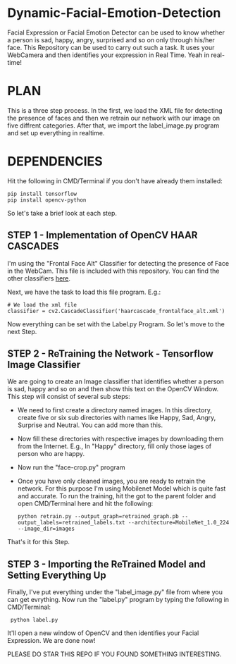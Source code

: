 # Dynamic-Facial-Emotion-Detection

Facial Expression or Facial Emotion Detector can be used to know whether a person is sad, happy, angry, surprised and so on only through his/her face. This Repository can be used to carry out such a task. It uses your WebCamera and then identifies your expression in Real Time. Yeah in real-time!

# PLAN

This is a three step process. In the first, we load the XML file for detecting the presence of faces and then we retrain our network with our image on five diffrent categories. After that, we import the label_image.py program and set up everything in realtime.

# DEPENDENCIES

Hit the following in CMD/Terminal if you don't have already them installed:

    pip install tensorflow
    pip install opencv-python

So let's take a brief look at each step.

## STEP 1 - Implementation of OpenCV HAAR CASCADES

I'm using the "Frontal Face Alt" Classifier for detecting the presence of Face in the WebCam. This file is included with this repository. You can find the other classifiers [here](https://github.com/opencv/opencv/tree/master/data/haarcascades).

Next, we have the task to load this file program. E.g.:

    # We load the xml file
    classifier = cv2.CascadeClassifier('haarcascade_frontalface_alt.xml')

Now everything can be set with the Label.py Program. So let's move to the next Step.

## STEP 2 - ReTraining the Network - Tensorflow Image Classifier

We are going to create an Image classifier that identifies whether a person is sad, happy and so on and then show this text on the OpenCV Window.
This step will consist of several sub steps:

- We need to first create a directory named images. In this directory, create five or six sub directories with names like Happy, Sad, Angry, Surprise and Neutral. You can add more than this.
- Now fill these directories with respective images by downloading them from the Internet. E.g., In "Happy" directory, fill only those iages of person who are happy.
- Now run the "face-crop.py" program
- Once you have only cleaned images, you are ready to retrain the network. For this purpose I'm using Mobilenet Model which is quite fast and accurate. To run the training, hit the got to the parent folder and open CMD/Terminal here and hit the following:

      python retrain.py --output_graph=retrained_graph.pb --output_labels=retrained_labels.txt --architecture=MobileNet_1.0_224 --image_dir=images

That's it for this Step.

## STEP 3 - Importing the ReTrained Model and Setting Everything Up

Finally, I've put everything under the "label_image.py" file from where you can get evrything.
Now run the "label.py" program by typing the following in CMD/Terminal:
      
     python label.py
     
It'll open a new window of OpenCV and then identifies your Facial Expression.
We are done now!


PLEASE DO STAR THIS REPO IF YOU FOUND SOMETHING INTERESTING. 
